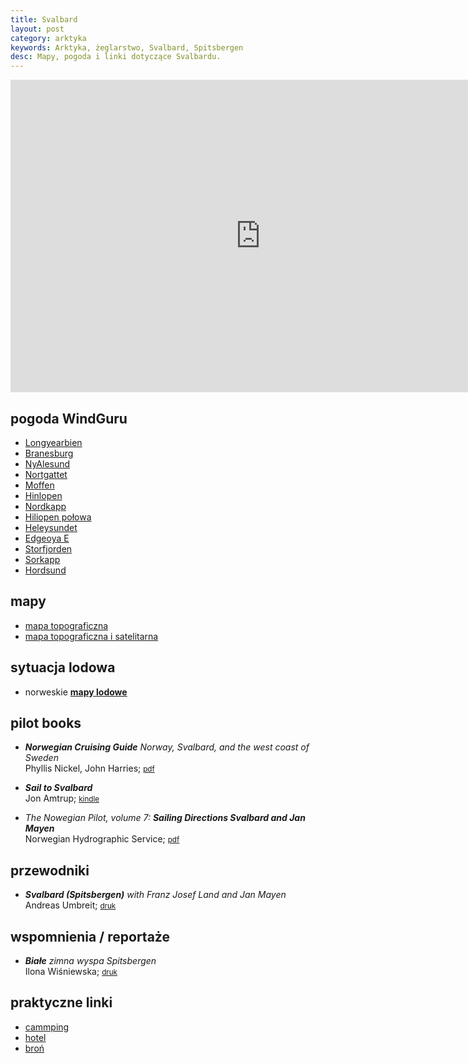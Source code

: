```yaml
---
title: Svalbard
layout: post
category: arktyka
keywords: Arktyka, żeglarstwo, Svalbard, Spitsbergen
desc: Mapy, pogoda i linki dotyczące Svalbardu. 
---
```


<iframe src="https://embed.windyty.com/?surface,wind,now,78.708,20.830,5,,menu,message," width="800" height="500" frameborder="0"></iframe>

pogoda WindGuru
---------------

* [Longyearbien](http://www.windguru.cz/pl/index.php?vs=1&sc=551186)
* [Branesburg](http://www.windguru.cz/pl/index.php?vs=1&sc=551188)
* [NyAlesund](http://www.windguru.cz/pl/index.php?vs=1&sc=551192)
* [Nortgattet](http://www.windguru.cz/pl/index.php?vs=1&sc=558234)
* [Moffen](http://www.windguru.cz/pl/index.php?vs=1&sc=558235)
* [Hinlopen](http://www.windguru.cz/pl/index.php?vs=1&sc=558236)
* [Nordkapp](http://www.windguru.cz/pl/index.php?vs=1&sc=558237)
* [Hiliopen połowa](http://www.windguru.cz/pl/index.php?vs=1&sc=558250)
* [Heleysundet](http://www.windguru.cz/pl/index.php?vs=1&sc=558243)
* [Edgeoya E](http://www.windguru.cz/pl/index.php?vs=1&sc=558246)
* [Storfjorden](http://www.windguru.cz/pl/index.php?vs=1&sc=558244)
* [Sorkapp](http://www.windguru.cz/pl/index.php?vs=1&sc=558245)
* [Hordsund](http://www.windguru.cz/pl/index.php?vs=1&sc=551190)

mapy
----
* [mapa topograficzna](http://toposvalbard.npolar.no/)
* [mapa topograficzna i satelitarna](http://svalbardkartet.npolar.no/html5/)


sytuacja lodowa
---------------
* norweskie **[mapy lodowe](http://polarview.met.no/)**


pilot books
-----------
* ***Norwegian Cruising Guide*** *Norway, Svalbard, and the west coast of Sweden*  
  Phyllis Nickel, John Harries; 
  <small>[pdf](http://www.norwegiancruisingguide.com/)</small>  
  
* ***Sail to Svalbard***  
  Jon Amtrup;
  <small>[kindle](http://www.amazon.co.uk/Sail-Svalbard-Jon-Amtrup-ebook/dp/B0056GW9S4/ref=sr_1_1)</small>  
  
* *The Nowegian Pilot, volume 7:* ***Sailing Directions Svalbard and Jan Mayen***  
  Norwegian Hydrographic Service;
  <small>[pdf](http://www.statkart.no/en/Kart/Nautical-Publications/The-Norwegian-Pilot-Guide/)</small>  
    
  
przewodniki
------------
* ***Svalbard (Spitsbergen)*** *with Franz Josef Land and Jan Mayen*  
  Andreas Umbreit;
  <small>[druk](http://www.amazon.co.uk/Svalbard-Spitsbergen-Franz-Travel-Guides/dp/1841624594/ref=sr_1_1)</small>    


wspomnienia / reportaże
------------------------
  
* ***Białe*** *zimna wyspa Spitsbergen*  
  Ilona Wiśniewska;
  <small>[druk](https://czarne.com.pl/katalog/ksiazki/biale)</small>  
  
praktyczne linki
----------------

* [cammping](http://www.longyearbyen-camping.com/)
* [hotel](http://www.gjestehuset102.no/)
* [broń](http://www.spitsbergentravel.com/Start/Equipment/Weapon-rental/)